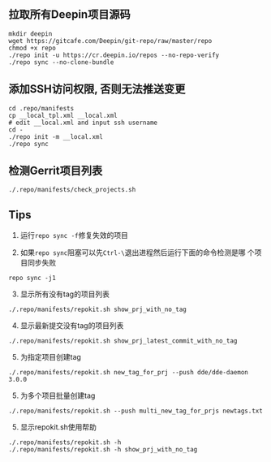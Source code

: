 ## 拉取所有Deepin项目源码

```
mkdir deepin
wget https://gitcafe.com/Deepin/git-repo/raw/master/repo
chmod +x repo
./repo init -u https://cr.deepin.io/repos --no-repo-verify
./repo sync --no-clone-bundle
```

## 添加SSH访问权限, 否则无法推送变更

```
cd .repo/manifests
cp __local_tpl.xml __local.xml
# edit __local.xml and input ssh username
cd -
./repo init -m __local.xml
./repo sync
```

## 检测Gerrit项目列表

```
./.repo/manifests/check_projects.sh
```

## Tips

1. 运行`repo sync -f`修复失效的项目

2. 如果`repo sync`阻塞可以先`Ctrl-\`退出进程然后运行下面的命令检测是哪
个项目同步失败
```
repo sync -j1
```

3. 显示所有没有tag的项目列表
```
./.repo/manifests/repokit.sh show_prj_with_no_tag
```

4. 显示最新提交没有tag的项目列表
```
./.repo/manifests/repokit.sh show_prj_latest_commit_with_no_tag
```

5. 为指定项目创建tag
```
./.repo/manifests/repokit.sh new_tag_for_prj --push dde/dde-daemon 3.0.0
```

5. 为多个项目批量创建tag
```
./.repo/manifests/repokit.sh --push multi_new_tag_for_prjs newtags.txt
```

5. 显示repokit.sh使用帮助
```
./.repo/manifests/repokit.sh -h
./.repo/manifests/repokit.sh -h show_prj_with_no_tag
```
